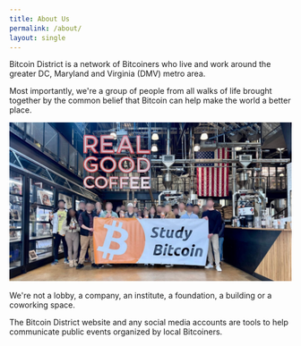 ```yaml
---
title: About Us
permalink: /about/
layout: single
---
```


Bitcoin District is a network of Bitcoiners who live and work around the greater DC, Maryland and Virginia (DMV) metro area.​

Most importantly, we're a group of people from all walks of life brought together by the common belief that Bitcoin can help make the world a better place.

![Group Photo](/assets/img/photos/coffeetour.jpg)

We're not a lobby, a company, an institute, a foundation, a building or a coworking space​.

The Bitcoin District website and any social media accounts are tools to help communicate public events organized by local Bitcoiners.